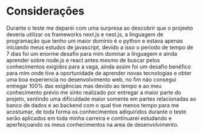 <h1> Considerações </h1>
<p>Durante o teste me deparei com uma surpresa ao descobrir que o projeeto deveria utilizar os frameworks next.js e nest.js, a linguagem de programação que tenho um maior dominio é o python e estava apenas iniciando meus estudos de javascript, devido a isso o periodo de tempo de 7 dias foi um enorme desafio para mim dominar a linguagem e ainda aprender sobre node.js e react antes mesmo de buscar pelos conhecimentos exigidos para a vaga, ainda assim foi um desafio benéfico para mim onde tive a oportunidade de aprender novas tecnologias e obter uma boa experiencia no desenvolvimento web, no fim não consegui entregar 100% das exigências mas devido ao tempo e ao meu conhecimento prévio me sinto realizado por entregar a maior parte do projeto, sentindo uma dificuldade maior somente em partes relacionadas ao banco de dados e ao backend com o qual tive menos tempo para me acostumar, de toda forma os conhecimentos adiquiridos durante o teste serão aplicados em toda minha carreira e continuarei estudando e aperfeiçoando os meus conhecimentos na area de desenvolvimento.</p>
